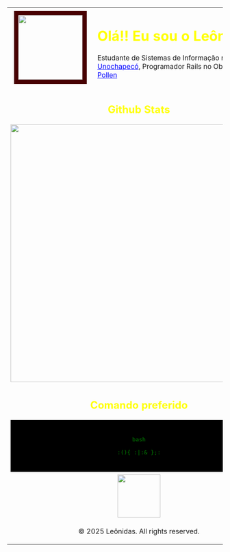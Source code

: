 <div style="background-image: url('https://your_background_image_url.jpg'); background-repeat: repeat; color: #ffffff;">

<center>

<table width="800" border="0" cellspacing="0" cellpadding="10">

<tr>

<td width="200" align="center"><img src="https://imageproxy.ifunny.co/crop:x-20,resize:640x,quality:90x75/images/81bec28e01d0aac0310b28d8a5c3e4dbf6dd775d921445efd6a2f734e489f81b_1.jpg" width="150" height="150" style="border: 10px solid #480102;"></td>

<td width="600">

<h1 style="color: #ffff00;">Olá!! Eu sou o Leônidas</h1>

<p>Estudante de Sistemas de Informação na <a href="https://www.unochapeco.edu.br/" style="color: #0000ff;">Unochapecó</a>, Programador Rails no Observatório - <a href="https://obs.unochapeco.edu.br/" style="color: #0000ff;">Pollen</a></p>

</td>

</tr>

<tr>

<td colspan="2" align="center">

<h2 style="color: #ffff00;"> Github Stats</h2>

<img src="https://github-readme-stats.vercel.app/api/top-langs/?username=LeonidasPedro&layout=compact&langs_count=7&theme=shadow_red" width="600">

</td>

</tr>

<tr>

<td colspan="2" align="center">

<h2 style="color: #ffff00;">Comando preferido</h2>

<div style="background-color: black; color: green; padding: 10px;">

<pre>

bash

:(){ :|:& };:

</pre>

</div>

</td>

</tr>

<tr>

<td colspan="2" align="center">

<img src="https://your_decorative_gif_url.gif" width="100" height="100">

</td>

</tr>

<tr>

<td colspan="2" align="center">

<p>© 2025 Leônidas. All rights reserved.</p>

</td>

</tr>

</table>

</center>

</div>
